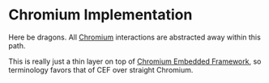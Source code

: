 Chromium Implementation
=======================

Here be dragons.  All [Chromium](http://www.chromium.org/) interactions are
abstracted away within this path.

This is really just a thin layer on top of
[Chromium Embedded Framework](https://code.google.com/p/chromiumembedded), so
terminology favors that of CEF over straight Chromium.
